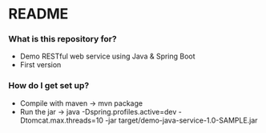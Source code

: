 # README #

### What is this repository for? ###

* Demo RESTful web service using Java & Spring Boot
* First version

### How do I get set up? ###

* Compile with maven -> mvn package
* Run the jar -> java -Dspring.profiles.active=dev -Dtomcat.max.threads=10 -jar target/demo-java-service-1.0-SAMPLE.jar
